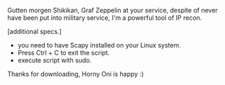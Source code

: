 Gutten morgen Shikikan, Graf Zeppelin at your service, despite of never have been put into military service, I'm a powerful tool of IP recon.

[additional specs.]
- you need to have Scapy installed on your Linux system.
- Press Ctrl + C to exit the script.
- execute script with sudo.


Thanks for downloading, Horny Oni is happy :)
